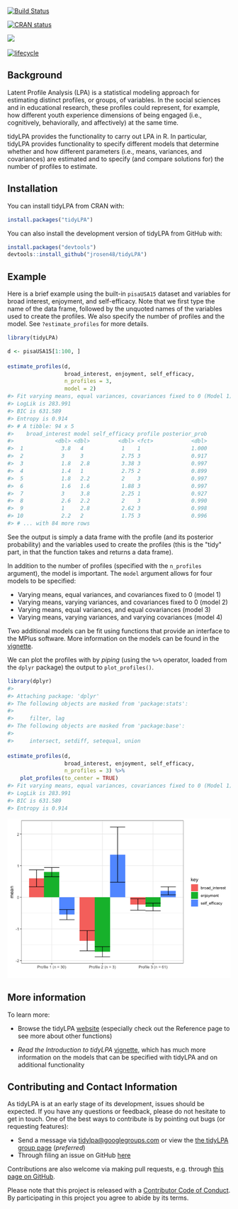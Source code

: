 
<!-- README.md is generated from README.Rmd. Please edit that file -->
[![Build Status](https://travis-ci.org/jrosen48/tidyLPA.svg?branch=master)](https://travis-ci.org/jrosen48/tidyLPA)

[![CRAN status](https://www.r-pkg.org/badges/version/tidyLPA)](https://cran.r-project.org/package=tidyLPA)

[![](https://cranlogs.r-pkg.org/badges/tidyLPA)](https://cran.r-project.org/package=tidyLPA)

[![lifecycle](https://img.shields.io/badge/lifecycle-maturing-blue.svg)](https://www.tidyverse.org/lifecycle/#maturing)

Background
----------

Latent Profile Analysis (LPA) is a statistical modeling approach for estimating distinct profiles, or groups, of variables. In the social sciences and in educational research, these profiles could represent, for example, how different youth experience dimensions of being engaged (i.e., cognitively, behaviorally, and affectively) at the same time.

tidyLPA provides the functionality to carry out LPA in R. In particular, tidyLPA provides functionality to specify different models that determine whether and how different parameters (i.e., means, variances, and covariances) are estimated and to specify (and compare solutions for) the number of profiles to estimate.

Installation
------------

You can install tidyLPA from CRAN with:

``` r
install.packages("tidyLPA")
```

You can also install the development version of tidyLPA from GitHub with:

``` r
install.packages("devtools")
devtools::install_github("jrosen48/tidyLPA")
```

Example
-------

Here is a brief example using the built-in `pisaUSA15` dataset and variables for broad interest, enjoyment, and self-efficacy. Note that we first type the name of the data frame, followed by the unquoted names of the variables used to create the profiles. We also specify the number of profiles and the model. See `?estimate_profiles` for more details.

``` r
library(tidyLPA)
```

``` r
d <- pisaUSA15[1:100, ]

estimate_profiles(d, 
                  broad_interest, enjoyment, self_efficacy, 
                  n_profiles = 3, 
                  model = 2)
#> Fit varying means, equal variances, covariances fixed to 0 (Model 1) model with 3 profiles.
#> LogLik is 283.991
#> BIC is 631.589
#> Entropy is 0.914
#> # A tibble: 94 x 5
#>    broad_interest model self_efficacy profile posterior_prob
#>             <dbl> <dbl>         <dbl> <fct>            <dbl>
#>  1            3.8   4            1    1                1.000
#>  2            3     3            2.75 3                0.917
#>  3            1.8   2.8          3.38 3                0.997
#>  4            1.4   1            2.75 2                0.899
#>  5            1.8   2.2          2    3                0.997
#>  6            1.6   1.6          1.88 3                0.997
#>  7            3     3.8          2.25 1                0.927
#>  8            2.6   2.2          2    3                0.990
#>  9            1     2.8          2.62 3                0.998
#> 10            2.2   2            1.75 3                0.996
#> # ... with 84 more rows
```

See the output is simply a data frame with the profile (and its posterior probability) and the variables used to create the profiles (this is the "tidy" part, in that the function takes and returns a data frame).

In addition to the number of profiles (specified with the `n_profiles` argument), the model is important. The `model` argument allows for four models to be specified:

-   Varying means, equal variances, and covariances fixed to 0 (model 1)
-   Varying means, varying variances, and covariances fixed to 0 (model 2)
-   Varying means, equal variances, and equal covariances (model 3)
-   Varying means, varying variances, and varying covariances (model 4)

Two additional models can be fit using functions that provide an interface to the MPlus software. More information on the models can be found in the [vignette](https://jrosen48.github.io/tidyLPA/articles/Introduction_to_tidyLPA.html).

We can plot the profiles with by *piping* (using the `%>%` operator, loaded from the `dplyr` package) the output to `plot_profiles()`.

``` r
library(dplyr)
#> 
#> Attaching package: 'dplyr'
#> The following objects are masked from 'package:stats':
#> 
#>     filter, lag
#> The following objects are masked from 'package:base':
#> 
#>     intersect, setdiff, setequal, union

estimate_profiles(d, 
                  broad_interest, enjoyment, self_efficacy, 
                  n_profiles = 3) %>% 
    plot_profiles(to_center = TRUE)
#> Fit varying means, equal variances, covariances fixed to 0 (Model 1) model with 3 profiles.
#> LogLik is 283.991
#> BIC is 631.589
#> Entropy is 0.914
```

![](man/figures/README-unnamed-chunk-5-1.png)

More information
----------------

To learn more:

-   Browse the tidyLPA [website](https://jrosen48.github.io/tidyLPA/) (especially check out the Reference page to see more about other functions)

-   *Read the Introduction to tidyLPA* [vignette](https://jrosen48.github.io/tidyLPA/articles/Introduction_to_tidyLPA.html), which has much more information on the models that can be specified with tidyLPA and on additional functionality

Contributing and Contact Information
------------------------------------

As tidyLPA is at an early stage of its development, issues should be expected. If you have any questions or feedback, please do not hesitate to get in touch. One of the best ways to contribute is by pointing out bugs (or requesting features):

-   Send a message via <tidylpa@googlegroups.com> or view the [the tidyLPA group page](https://groups.google.com/forum/#!forum/tidylpa) (*preferred*)
-   Through filing an issue on GitHub [here](https://github.com/jrosen48/tidyLPA)

Contributions are also welcome via making pull requests, e.g. through [this page on GitHub](https://github.com/jrosen48/tidyLPA/pulls).

Please note that this project is released with a [Contributor Code of Conduct](CONDUCT.md). By participating in this project you agree to abide by its terms.
